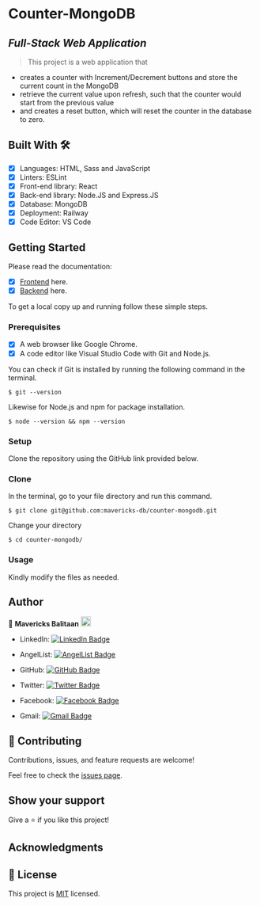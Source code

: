 # Counter-MongoDB

## _Full-Stack Web Application_

> This project is a web application that
- creates a counter with Increment/Decrement buttons and store the current count in the MongoDB
- retrieve the current value upon refresh, such that the counter would start from the previous value
- and creates a reset button, which will reset the counter in the database to zero.

## Built With 🛠️

- [x] Languages: HTML, Sass and JavaScript
- [x] Linters: ESLint
- [x] Front-end library: React
- [x] Back-end library: Node.JS and Express.JS
- [x] Database: MongoDB
- [x] Deployment: Railway
- [x] Code Editor: VS Code

## Getting Started

Please read the documentation:
- [x] [Frontend](client/README.md) here.
- [x] [Backend](server/README.md) here.

To get a local copy up and running follow these simple steps.

### Prerequisites

- [x] A web browser like Google Chrome.
- [x] A code editor like Visual Studio Code with Git and Node.js.

You can check if Git is installed by running the following command in the terminal.

```
$ git --version
```

Likewise for Node.js and npm for package installation.

```
$ node --version && npm --version
```

### Setup

Clone the repository using the GitHub link provided below.

### Clone

In the terminal, go to your file directory and run this command.

```
$ git clone git@github.com:mavericks-db/counter-mongodb.git
```

Change your directory
```
$ cd counter-mongodb/
```

### Usage

Kindly modify the files as needed.

## Author

👤 **Mavericks Balitaan** <img src="https://emojis.slackmojis.com/emojis/images/1531849430/4246/blob-sunglasses.gif?1531849430" width="20"/>

- LinkedIn: [![LinkedIn Badge](https://img.shields.io/badge/-mavericks--db-white?logo=LinkedIn&logoColor=0A66C2&style=plastic)](https://www.linkedin.com/in/mavericks-db/)

- AngelList: [![AngelList Badge](https://img.shields.io/badge/-mavericks--db-white?logo=AngelList&logoColor=000000&style=plastic)](https://angel.co/u/mavericks-db)

- GitHub: [![GitHub Badge](https://img.shields.io/badge/-mavericks--db-white?logo=GitHub&logoColor=181717&style=plastic)](https://github.com/mavericks-db)

- Twitter: [![Twitter Badge](https://img.shields.io/badge/-mavericks__db-white?logo=Twitter&logoColor=1DA1F2&style=plastic)](https://twitter.com/mavericks_db)

- Facebook: [![Facebook Badge](https://img.shields.io/badge/-mavericksdb-white?logo=Facebook&logoColor=1877F2&style=plastic)](https://www.facebook.com/mavericksdb/)

- Gmail: [![Gmail Badge](https://img.shields.io/badge/-balitaanmavericks-white?logo=Gmail&logoColor=EA4335&style=plastic)](mailto:balitaanmavericks@gmail.com)

## 🤝 Contributing

Contributions, issues, and feature requests are welcome!

Feel free to check the [issues page](https://github.com/mavericks-db/country-app/issues).

## Show your support

Give a ⭐️ if you like this project!

## Acknowledgments

## 📝 License

This project is [MIT](./LICENSE) licensed.

